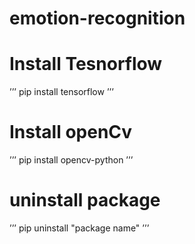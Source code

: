 # emotion-recognition

# Install Tesnorflow
’’’
pip install tensorflow
’’’

# Install openCv
’’’
pip install opencv-python
’’’

# uninstall package
’’’
pip uninstall "package name"
’’’
